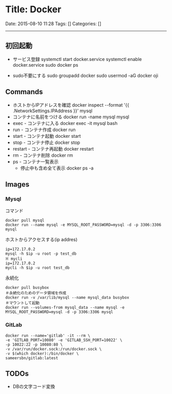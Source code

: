 # Title: Docker

Date: 2015-08-10 11:28
Tags: []
Categories: []

---

## 初回起動

* サービス登録
		systemctl start docker.service
		systemctl enable docker.service
		sudo docker ps

* sudo不要にする
		sudo groupadd docker
		sudo usermod -aG docker oji

## Commands

* ホストからIPアドレスを確認
		docker inspect --format '{{ .NetworkSettings.IPAddress }}' mysql
* コンテナに名前をつける
		docker run -name mysql mysql
* exec - コンテナに入る
		docker exec -it mysql bash
* run - コンテナ作成
		docker run
* start - コンテナ起動
		docker start
* stop - コンテナ停止
		docker stop
* restart - コンテナ再起動
		docker restart
* rm - コンテナ削除
		docker rm
* ps - コンテナ一覧表示
	* 停止中も含め全て表示
			docker ps -a

## Images

### Mysql

コマンド

	docker pull mysql
	docker run --name mysql -e MYSQL_ROOT_PASSWORD=mysql -d -p 3306:3306 mysql

ホストからアクセスする(ip addres)

	ip=172.17.0.2
	mysql -h $ip -u root -p test_db
	※ mycli
	ip=172.17.0.2
	mycli -h $ip -u root test_db

永続化

	docker pull busybox
	＃永続化のためのデータ領域を作成
	docker run -v /var/lib/mysql --name mysql_data busybox
	＃マウントして起動
	docker run --volumes-from mysql_data --name mysql -e MYSQL_ROOT_PASSWORD=mysql -d -p 3306:3306 mysql

### GitLab

	docker run --name='gitlab' -it --rm \
	-e 'GITLAB_PORT=10080' -e 'GITLAB_SSH_PORT=10022' \
	-p 10022:22 -p 10080:80 \
	-v /var/run/docker.sock:/run/docker.sock \
	-v $(which docker):/bin/docker \
	sameersbn/gitlab:latest

## TODOs

* DBの文字コード変換
